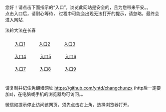 您好！请点击下面指示的“入口”，浏览此网站是安全的，且为您带来平安。。 <br/>
点击入口后，请耐心等待， 过程中可能会出现无法打开的提示，请忽略，最终会进入网站. </br>

法轮大法在长春<br/>
<div style="padding:10px"><a style="margin:20px" target="_blank" href="https://dr4bcmvldx6fq.cloudfront.net/2Qpsp?hkfkcu" id="ccLink1" rel="nofollow">入口1</a> <a target="_blank" style="margin:20px" href="https://d2x5gcjqut8yk3.cloudfront.net/2Qpsp?wdmdn" id="ccLink2" rel="nofollow">入口2</a> <a style="margin:20px" target="_blank" href="https://dkra3mwxj6gh0.cloudfront.net/2Qpsp?qgezjs" id="ccLink3" rel="nofollow">入口3</a></div>

<div style="padding:10px" ><a style="margin:20px" target="_blank" href="https://dr4bcmvldx6fq.cloudfront.net/2Qpsp?hkfkcu" id="ccLink4" rel="nofollow">入口4</a> <a style="margin:20px" href="https://d2x5gcjqut8yk3.cloudfront.net/2Qpsp?wdmdn" target="_blank" id="ccLink5" rel="nofollow">入口5</a> <a style="margin:20px" href="https://dkra3mwxj6gh0.cloudfront.net/2Qpsp?qgezjs" target="_blank" id="ccLink6" rel="nofollow">入口6</a></div>

<div style="padding:10px"><a style="margin:20px" target="_blank" href="https://dr4bcmvldx6fq.cloudfront.net/2Qpsp?hkfkcu" id="ccLink7" rel="nofollow">入口7</a> <a style="margin:20px" href="https://d2x5gcjqut8yk3.cloudfront.net/2Qpsp?wdmdn" target="_blank" id="ccLink8" rel="nofollow">入口8</a> <a style="margin:20px" target="_blank" href="https://dkra3mwxj6gh0.cloudfront.net/2Qpsp?qgezjs" id="ccLink9" rel="nofollow">入口9</a></div>

<br/>



请复制并记住免翻墙网址 https://github.com/yntd/changchunzx (http后一定要加s)，在电脑或手机的浏览器均可访问。。<br/>

微信如提示停止访问该网页，须先点击右上角，选择浏览器打开。
